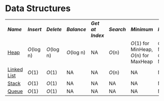 # Data Structures
<table>
    <tr>
        <td><strong><i>Name</i></strong></td>
        <td><strong><i>Insert</i></strong></td>
        <td><strong><i>Delete</i></strong></td>
        <td><strong><i>Balance</i></strong></td>
        <td><strong><i>Get at Index</i></strong></td>
        <td><strong><i>Search</i></strong></td>
        <td><strong><i>Minimum</i></strong></td>
        <td><strong><i>Maximum</i></strong></td>
        <td><strong><i>Space</i></strong></td>
    </tr>
    <tr>
        <td><a href="/DataStructures/Heap/">Heap</a></td>
        <td><i>O</i>(log n)</td>
        <td><i>O</i>(log n)</td>
        <td><i>O</i>(log n)</td>
        <td>NA</td>
        <td><i>O</i>(n)</td>
        <td><i>O</i>(1) for MinHeap, <i>O</i>(n) for MaxHeap</td>
        <td><i>O</i>(1) for MaxHeap, <i>O</i>(n) for MinHeap</td>
        <td><i>O</i>(n)</td>
    </tr>
    <tr>
        <td><a href="/DataStructures/LinkedList/">Linked List</a></td>
        <td><i>O</i>(1)</td>
        <td><i>O</i>(1)</td>
        <td>NA</td>
        <td>NA</td>
        <td><i>O</i>(n)</td>
        <td>NA</td>
        <td>NA</td>
        <td><i>O</i>(n)</td>
    </tr>
    <tr>
        <td><a href="/DataStructures/Stack/">Stack</a></td>
        <td><i>O</i>(1)</td>
        <td><i>O</i>(1)</td>
        <td>NA</td>
        <td>NA</td>
        <td>NA</td>
        <td>NA</td>
        <td>NA</td>
        <td><i>O</i>(n)</td>
    </tr>
    <tr>
        <td><a href="/DataStructures/Queue/">Queue</a></td>
        <td><i>O</i>(1)</td>
        <td><i>O</i>(1)</td>
        <td>NA</td>
        <td>NA</td>
        <td>NA</td>
        <td>NA</td>
        <td>NA</td>
        <td><i>O</i>(n)</td>
    </tr>
</table>